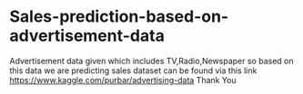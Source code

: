 # Sales-prediction-based-on-advertisement-data
Advertisement data given which includes TV,Radio,Newspaper so based on this data we are predicting sales
dataset can be found via this link https://www.kaggle.com/purbar/advertising-data
Thank You
